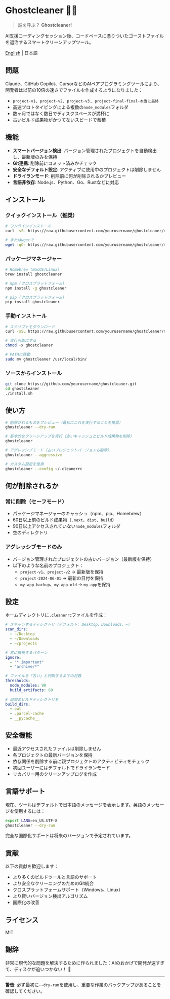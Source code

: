 # Ghostcleaner 👻🧹

> 誰を呼ぶ？ **Ghostcleaner!**

AI支援コーディングセッション後、コードベースに憑りついたゴーストファイルを退治するスマートクリーンアップツール。

[English](README.md) | 日本語

## 問題

Claude、GitHub Copilot、CursorなどのAIペアプログラミングツールにより、開発者は以前の10倍の速さでファイルを作成するようになりました：

- `project-v1`、`project-v2`、`project-v3`... `project-final-final-本当に最終`
- 高速プロトタイピングによる複数の`node_modules`フォルダ
- 数ヶ月ではなく数日でディスクスペースが満杯に
- 古いビルド成果物がかつてないスピードで蓄積

## 機能

- **スマートバージョン検出**: バージョン管理されたプロジェクトを自動検出し、最新版のみを保持
- **Git連携**: 削除前にコミット済みかチェック
- **安全なデフォルト設定**: アクティブに使用中のプロジェクトは削除しません
- **ドライランモード**: 削除前に何が削除されるかプレビュー
- **言語非依存**: Node.js、Python、Go、Rustなどに対応

## インストール

### クイックインストール（推奨）

```bash
# ワンラインインストール
curl -sSL https://raw.githubusercontent.com/yourusername/ghostcleaner/main/scripts/install-one-liner.sh | bash

# またはwgetで
wget -qO- https://raw.githubusercontent.com/yourusername/ghostcleaner/main/scripts/install-one-liner.sh | bash
```

### パッケージマネージャー

```bash
# Homebrew (macOS/Linux)
brew install ghostcleaner

# npm (クロスプラットフォーム)
npm install -g ghostcleaner

# pip (クロスプラットフォーム)
pip install ghostcleaner
```

### 手動インストール

```bash
# スクリプトをダウンロード
curl -sSL https://raw.githubusercontent.com/yourusername/ghostcleaner/main/ghostcleaner.sh -o ghostcleaner

# 実行可能にする
chmod +x ghostcleaner

# PATHに移動
sudo mv ghostcleaner /usr/local/bin/
```

### ソースからインストール

```bash
git clone https://github.com/yourusername/ghostcleaner.git
cd ghostcleaner
./install.sh
```

## 使い方

```bash
# 削除されるものをプレビュー（最初にこれを実行することを推奨）
ghostcleaner --dry-run

# 基本的なクリーンアップを実行（古いキャッシュとビルド成果物を削除）
ghostcleaner

# アグレッシブモード（古いプロジェクトバージョンも削除）
ghostcleaner --aggressive

# カスタム設定を使用
ghostcleaner --config ~/.cleanerrc
```

## 何が削除されるか

### 常に削除（セーフモード）
- パッケージマネージャーのキャッシュ（npm、pip、Homebrew）
- 60日以上前のビルド成果物（`.next`、`dist`、`build`）
- 90日以上アクセスされていない`node_modules`フォルダ
- 空のディレクトリ

### アグレッシブモードのみ
- バージョン管理されたプロジェクトの古いバージョン（最新版を保持）
- 以下のような名前のプロジェクト：
  - `project-v1`、`project-v2` → 最新版を保持
  - `project-2024-06-01` → 最新の日付を保持
  - `my-app-backup`、`my-app-old` → `my-app`を保持

## 設定

ホームディレクトリに`.cleanerrc`ファイルを作成：

```yaml
# スキャンするディレクトリ（デフォルト: Desktop、Downloads、~）
scan_dirs:
  - ~/Desktop
  - ~/Downloads
  - ~/projects

# 常に無視するパターン
ignore:
  - "*.important"
  - "archive/*"

# ファイルを「古い」と判断するまでの日数
thresholds:
  node_modules: 90
  build_artifacts: 60
  
# 追加のビルドディレクトリ名
build_dirs:
  - out
  - .parcel-cache
  - __pycache__
```

## 安全機能

- 最近アクセスされたファイルは削除しません
- 各プロジェクトの最新バージョンを保持
- 依存関係を削除する前に親プロジェクトのアクティビティをチェック
- 初回ユーザーにはデフォルトでドライランモード
- リカバリー用のクリーンアップログを作成

## 言語サポート

現在、ツールはデフォルトで日本語のメッセージを表示します。英語のメッセージを使用するには：
```bash
export LANG=en_US.UTF-8
ghostcleaner --dry-run
```

完全な国際化サポートは将来のバージョンで予定されています。

## 貢献

以下の貢献を歓迎します：
- より多くのビルドツールと言語のサポート
- より安全なクリーニングのためのGit統合
- クロスプラットフォームサポート（Windows、Linux）
- より賢いバージョン検出アルゴリズム
- 国際化の改善

## ライセンス

MIT

## 謝辞

非常に現代的な問題を解決するために作られました：AIのおかげで開発が速すぎて、ディスクが追いつかない！ 🚀

---

**警告**: 必ず最初に`--dry-run`を使用し、重要な作業のバックアップがあることを確認してください。